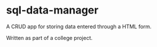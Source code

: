 # sql-data-manager

A CRUD app for storing data entered through a HTML form.

Written as part of a college project.
